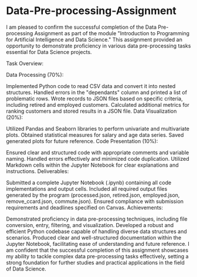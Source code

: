 # Data-Pre-processing-Assignment
I am pleased to confirm the successful completion of the Data Pre-processing Assignment as part of the module "Introduction to Programming for Artificial Intelligence and Data Science." This assignment provided an opportunity to demonstrate proficiency in various data pre-processing tasks essential for Data Science projects.

Task Overview:

Data Processing (70%):

Implemented Python code to read CSV data and convert it into nested structures.
Handled errors in the "dependants" column and printed a list of problematic rows.
Wrote records to JSON files based on specific criteria, including retired and employed customers.
Calculated additional metrics for ranking customers and stored results in a JSON file.
Data Visualization (20%):

Utilized Pandas and Seaborn libraries to perform univariate and multivariate plots.
Obtained statistical measures for salary and age data series.
Saved generated plots for future reference.
Code Presentation (10%):

Ensured clear and structured code with appropriate comments and variable naming.
Handled errors effectively and minimized code duplication.
Utilized Markdown cells within the Jupyter Notebook for clear explanations and instructions.
Deliverables:

Submitted a complete Jupyter Notebook (.ipynb) containing all code implementations and output cells.
Included all required output files generated by the program (processed.json, retired.json, employed.json, remove_ccard.json, commute.json).
Ensured compliance with submission requirements and deadlines specified on Canvas.
Achievements:

Demonstrated proficiency in data pre-processing techniques, including file conversion, entry, filtering, and visualization.
Developed a robust and efficient Python codebase capable of handling diverse data structures and scenarios.
Produced clear and well-structured documentation within the Jupyter Notebook, facilitating ease of understanding and future reference.
I am confident that the successful completion of this assignment showcases my ability to tackle complex data pre-processing tasks effectively, setting a strong foundation for further studies and practical applications in the field of Data Science.
